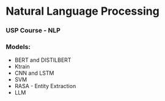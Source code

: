 # Natural Language Processing
### USP Course - NLP
### Models:
- BERT and DISTILBERT
- Ktrain
- CNN and LSTM
- SVM
- RASA - Entity Extraction
- LLM
